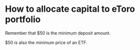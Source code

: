 # How to allocate capital to eToro portfolio

Remember that $50 is the minimum deposit amount.

$50 is also the minimum price of an ETF.

